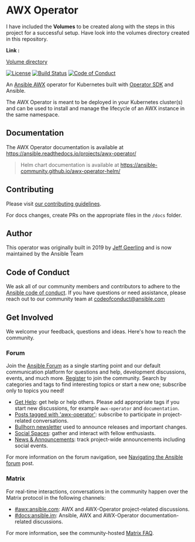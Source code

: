 # AWX Operator

I have included the **Volumes** to be created along with the steps in this project for a successful setup. Have look into the volumes directory created in this repository.

**Link :**

[Volume directory](https://github.com/kiran-akella/awx-operator-K8/tree/929566c49fe422a9046b9441d0f9b2feb8675ce1/Volumes)


[![License](https://img.shields.io/badge/License-Apache%202.0-blue.svg)](https://opensource.org/licenses/Apache-2.0)
[![Build Status](https://github.com/ansible/awx-operator/workflows/CI/badge.svg?event=push)](https://github.com/ansible/awx-operator/actions)
[![Code of Conduct](https://img.shields.io/badge/code%20of%20conduct-Ansible-yellow.svg)](https://docs.ansible.com/ansible/latest/community/code_of_conduct.html)

An [Ansible AWX](https://github.com/ansible/awx) operator for Kubernetes built with [Operator SDK](https://github.com/operator-framework/operator-sdk) and Ansible.

The AWX Operator is meant to be deployed in your Kubernetes cluster(s) and can be used to install and manage the lifecycle of an AWX instance in the same namespace.

## Documentation

The AWX Operator documentation is available at <https://ansible.readthedocs.io/projects/awx-operator/>

> Helm chart documentation is available at <https://ansible-community.github.io/awx-operator-helm/>

## Contributing

Please visit [our contributing guidelines](https://github.com/ansible/awx-operator/blob/devel/CONTRIBUTING.md).

For docs changes, create PRs on the appropriate files in the `/docs` folder.

## Author

This operator was originally built in 2019 by [Jeff Geerling](https://www.jeffgeerling.com) and is now maintained by the Ansible Team

## Code of Conduct

We ask all of our community members and contributors to adhere to the [Ansible code of conduct](http://docs.ansible.com/ansible/latest/community/code_of_conduct.html). If you have questions or need assistance, please reach out to our community team at [codeofconduct@ansible.com](mailto:codeofconduct@ansible.com)

## Get Involved

We welcome your feedback, questions and ideas. Here's how to reach the community.

### Forum

Join the [Ansible Forum](https://forum.ansible.com) as a single starting point and our default communication platform for questions and help, development discussions, events, and much more. [Register](https://forum.ansible.com/signup?) to join the community. Search by categories and tags to find interesting topics or start a new one; subscribe only to topics you need!

* [Get Help](https://forum.ansible.com/c/help/6): get help or help others. Please add appropriate tags if you start new discussions, for example `awx-operator` and  `documentation`.
* [Posts tagged with 'awx-operator'](https://forum.ansible.com/tag/awx-operator): subscribe to participate in project-related conversations.
* [Bullhorn newsletter](https://docs.ansible.com/ansible/devel/community/communication.html#the-bullhorn) used to announce releases and important changes.
* [Social Spaces](https://forum.ansible.com/c/chat/4): gather and interact with fellow enthusiasts.
* [News & Announcements](https://forum.ansible.com/c/news/5): track project-wide announcements including social events.

For more information on the forum navigation, see [Navigating the Ansible forum](https://forum.ansible.com/t/navigating-the-ansible-forum-tags-categories-and-concepts/39) post.

### Matrix

For real-time interactions, conversations in the community happen over the Matrix protocol in the following channels:

* [#awx:ansible.com](https://matrix.to/#/#awx:ansible.com): AWX and AWX-Operator project-related discussions.
* [#docs:ansible.im](https://matrix.to/#/#docs:ansible.im): Ansible, AWX and AWX-Operator documentation-related discussions.

For more information, see the community-hosted [Matrix FAQ](https://hackmd.io/@ansible-community/community-matrix-faq).

